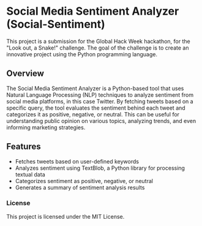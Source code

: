 # Social Media Sentiment Analyzer (Social-Sentiment)

This project is a submission for the Global Hack Week hackathon, for the "Look out, a Snake!" challenge. The goal of the challenge is to create an innovative project using the Python programming language.
## Overview

The Social Media Sentiment Analyzer is a Python-based tool that uses Natural Language Processing (NLP) techniques to analyze sentiment from social media platforms, in this case Twitter. By fetching tweets based on a specific query, the tool evaluates the sentiment behind each tweet and categorizes it as positive, negative, or neutral. This can be useful for understanding public opinion on various topics, analyzing trends, and even informing marketing strategies.
## Features
- Fetches tweets based on user-defined keywords
- Analyzes sentiment using TextBlob, a Python library for processing textual data
- Categorizes sentiment as positive, negative, or neutral
- Generates a summary of sentiment analysis results

### License

This project is licensed under the MIT License.
